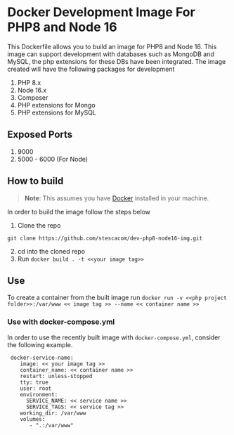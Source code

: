 # Docker Development Image For PHP8 and Node 16

This Dockerfile allows you to build an image for PHP8 and Node 16. This image can support development with databases such as MongoDB and MySQL, the php extensions for these DBs have been integrated. The image created will have the following packages for development

1. PHP 8.x
2. Node 16.x
3. Composer
4. PHP extensions for Mongo
5. PHP extensions for MySQL

## Exposed Ports

1. 9000
2. 5000 - 6000 (For Node)

## How to build

> **Note**: This assumes you have [Docker](https://www.docker.com/) installed in your machine.

In order to build the image follow the steps below

1. Clone the repo

```git clone https://github.com/stescacom/dev-php8-node16-img.git```

2. cd into the cloned repo
3. Run `docker build . -t <<your image tag>>`

## Use

To create a container from the built image run 
```docker run -v <<php project folder>>:/var/www << image tag >> --name << container name >>```

### Use with docker-compose.yml

In order to use the recently built image with `docker-compose.yml`, consider the following example.

```
 docker-service-name:
    image: << your image tag >>
    container_name: << container name >>
    restart: unless-stopped
    tty: true
    user: root
    environment:
      SERVICE_NAME: << service name >>
      SERVICE_TAGS: << service tag >>
    working_dir: /var/www
    volumes:
       - ".:/var/www"

```

